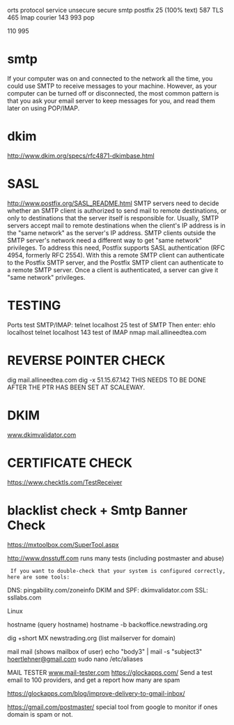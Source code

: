 orts
protocol
service
unsecure
secure
smtp
postfix
25 (100% text)
587 TLS
465
Imap
courier
143
993
pop


110
995


# smtp
If your computer was on and connected to the network all the time, you could use SMTP to receive messages to your machine. However, as your computer can be turned off or disconnected, the most common pattern is that you ask your email server to keep messages for you, and read them later on using POP/IMAP.

# dkim
http://www.dkim.org/specs/rfc4871-dkimbase.html

# SASL
http://www.postfix.org/SASL_README.html
SMTP servers need to decide whether an SMTP client is authorized to send mail to remote destinations, or only to destinations that the server itself is responsible for. Usually, SMTP servers accept mail to remote destinations when the client's IP address is in the "same network" as the server's IP address.
SMTP clients outside the SMTP server's network need a different way to get "same network" privileges. To address this need, Postfix supports SASL authentication (RFC 4954, formerly RFC 2554). With this a remote SMTP client can authenticate to the Postfix SMTP server, and the Postfix SMTP client can authenticate to a remote SMTP server. Once a client is authenticated, a server can give it "same network" privileges.



# TESTING

 Ports test SMTP/IMAP:
telnet localhost 25 			test of SMTP
Then enter:  ehlo localhost
telnet localhost 143 			test of IMAP
nmap mail.allineedtea.com


# REVERSE POINTER CHECK
dig mail.allineedtea.com
dig -x 51.15.67.142
THIS NEEDS TO BE DONE AFTER THE PTR HAS BEEN SET AT SCALEWAY.


# DKIM
www.dkimvalidator.com


# CERTIFICATE CHECK
https://www.checktls.com/TestReceiver 


# blacklist check + Smtp Banner Check
https://mxtoolbox.com/SuperTool.aspx   


http://www.dnsstuff.com runs many tests (including postmaster and abuse)

	 If you want to double-check that your system is configured correctly, here are some tools:

DNS: pingability.com/zoneinfo
DKIM and SPF: dkimvalidator.com
SSL: ssllabs.com

Linux

hostname             (query hostname)
hostname -b backoffice.newstrading.org 

dig +short MX newstrading.org                (list mailserver for domain)

mail
mail    (shows mailbox of user)
echo "body3" | mail -s "subject3" hoertlehner@gmail.com
sudo nano /etc/aliases

MAIL TESTER
www.mail-tester.com
https://glockapps.com/
Send a test email to 100 providers, and get a report how many are spam

https://glockapps.com/blog/improve-delivery-to-gmail-inbox/ 



https://gmail.com/postmaster/ special tool from google to monitor if 
ones domain is spam or not.

